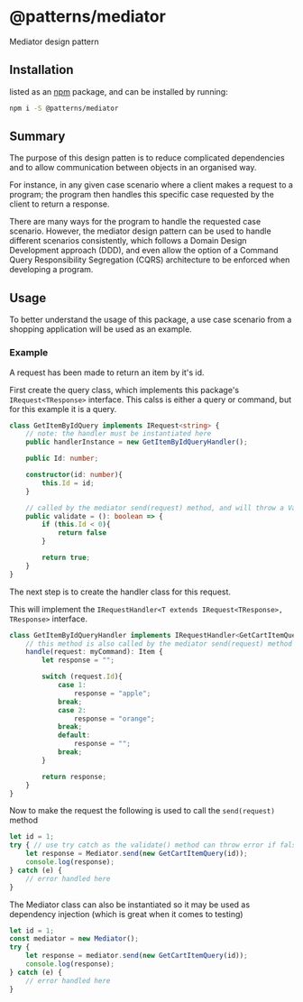 # @patterns/mediator
Mediator design pattern

## Installation
listed as an [npm](https://www.npmjs.com/package/@pattern/mediator) package, and can be installed by running:

```bash
npm i -S @patterns/mediator
```

## Summary
The purpose of this design patten is to reduce complicated dependencies and to allow communication between objects in an organised way.

For instance, in any given case scenario where a client makes a request to a program; the program then handles this specific case requested by the client to return a response.

There are many ways for the program to handle the requested case scenario. However, the mediator design pattern can be used to handle different scenarios consistently, which follows a Domain Design Development approach (DDD), and even allow the option of a Command Query Responsibility Segregation (CQRS) architecture to be enforced when developing a program.

## Usage
To better understand the usage of this package, a use case scenario from a shopping application will be used as an example.

### Example
A request has been made to return an item by it's id.

First create the query class, which implements this package's `IRequest<TResponse>` interface.
This calss is either a query or command, but for this example it is a query.
```ts
class GetItemByIdQuery implements IRequest<string> {
    // note: the handler must be instantiated here
    public handlerInstance = new GetItemByIdQueryHandler();

    public Id: number;

    constructor(id: number){
        this.Id = id;
    }

    // called by the mediator send(request) method, and will throw a ValidationError if false 
    public validate = (): boolean => {
        if (this.Id < 0){
            return false
        }

        return true;
    }
}
```

The next step is to create the handler class for this request.

This will implement the `IRequestHandler<T extends IRequest<TResponse>, TResponse>` interface.
```ts
class GetItemByIdQueryHandler implements IRequestHandler<GetCartItemQuery, Item> {
    // this method is also called by the mediator send(request) method
    handle(request: myCommand): Item {
        let response = "";

        switch (request.Id){
            case 1:
                response = "apple";
            break;
            case 2:
                response = "orange";
            break;
            default:
                response = "";
            break;
        }

        return response;
    }
}
```

Now to make the request the following is used to call the `send(request)` method
```ts
let id = 1;
try { // use try catch as the validate() method can throw error if false
    let response = Mediator.send(new GetCartItemQuery(id));
    console.log(response);
} catch (e) {
    // error handled here
}
```

The Mediator class can also be instantiated so it may be used as dependency injection (which is great when it comes to testing)
```ts
let id = 1;
const mediator = new Mediator();
try {
    let response = mediator.send(new GetCartItemQuery(id));
    console.log(response);
} catch (e) {
    // error handled here
}
```